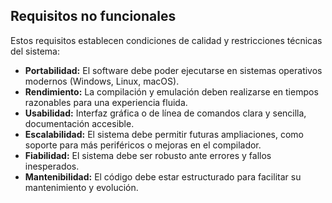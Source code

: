 ## **Requisitos no funcionales**
Estos requisitos establecen condiciones de calidad y restricciones técnicas del sistema:

- **Portabilidad:** El software debe poder ejecutarse en sistemas operativos modernos (Windows, Linux, macOS).
- **Rendimiento:** La compilación y emulación deben realizarse en tiempos razonables para una experiencia fluida.
- **Usabilidad:** Interfaz gráfica o de línea de comandos clara y sencilla, documentación accesible.
- **Escalabilidad:** El sistema debe permitir futuras ampliaciones, como soporte para más periféricos o mejoras en el compilador.
- **Fiabilidad:** El sistema debe ser robusto ante errores y fallos inesperados.
- **Mantenibilidad:** El código debe estar estructurado para facilitar su mantenimiento y evolución.
